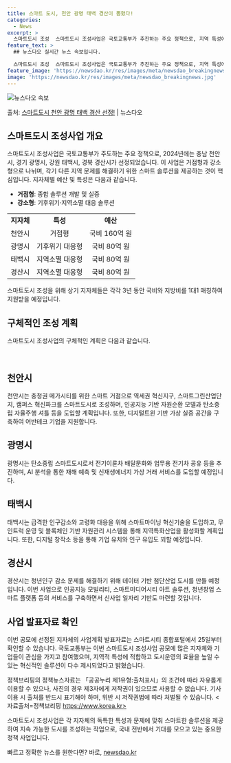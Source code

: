 ```yaml
---
title: 스마트 도시, 천안 광명 태백 경산이 뽑혔다!
categories:
  - News
excerpt: >
  스마트도시 조성  스마트도시 조성사업은 국토교통부가 추진하는 주요 정책으로, 지역 특성에 맞는 스마트서비스를…
feature_text: >
  ## 뉴스다오 실시간 뉴스 속보입니다.

  스마트도시 조성  스마트도시 조성사업은 국토교통부가 추진하는 주요 정책으로, 지역 특성에 맞는 스마트서비스를…
feature_image: 'https://newsdao.kr/res/images/meta/newsdao_breakingnews.jpg'
image: 'https://newsdao.kr/res/images/meta/newsdao_breakingnews.jpg'
---
```


![뉴스다오 속보](https://newsdao.kr/res/images/meta/newsdao_breakingnews.jpg)

<p>출처: <a href="https://newsdao.kr/4374" rel="dofollow">스마트도시 천안 광명 태백 경산 선정!</a> | 뉴스다오</p>

<h2 data-ke-size="size26">스마트도시 조성사업 개요</h2>
스마트도시 조성사업은 국토교통부가 주도하는 주요 정책으로, 2024년에는 충남 천안시, 경기 광명시, 강원 태백시, 경북 경산시가 선정되었습니다. 이 사업은 거점형과 강소형으로 나뉘며, 각기 다른 지역 문제를 해결하기 위한 스마트 솔루션을 제공하는 것이 핵심입니다. 지자체별 예산 및 특성은 다음과 같습니다.

<ul>
    <li><b>거점형</b>: 종합 솔루션 개발 및 실증</li>
    <li><b>강소형</b>: 기후위기·지역소멸 대응 솔루션</li>
</ul>

<table>
    <tr>
        <td style="text-align: center; height: 17px;"><b>지자체</b></td>
        <td style="text-align: center; height: 17px;"><b>특성</b></td>
        <td style="text-align: center; height: 17px;"><b>예산</b></td>
    </tr>
    <tr>
        <td style="text-align: center; height: 17px;">천안시</td>
        <td style="text-align: center; height: 17px;">거점형</td>
        <td style="text-align: center; height: 17px;">국비 160억 원</td>
    </tr>
    <tr>
        <td style="text-align: center; height: 17px;">광명시</td>
        <td style="text-align: center; height: 17px;">기후위기 대응형</td>
        <td style="text-align: center; height: 17px;">국비 80억 원</td>
    </tr>
    <tr>
        <td style="text-align: center; height: 17px;">태백시</td>
        <td style="text-align: center; height: 17px;">지역소멸 대응형</td>
        <td style="text-align: center; height: 17px;">국비 80억 원</td>
    </tr>
    <tr>
        <td style="text-align: center; height: 17px;">경산시</td>
        <td style="text-align: center; height: 17px;">지역소멸 대응형</td>
        <td style="text-align: center; height: 17px;">국비 80억 원</td>
    </tr>
</table>

스마트도시 조성을 위해 상기 지자체들은 각각 3년 동안 국비와 지방비를 1대1 매칭하여 지원받을 예정입니다.

<h2 data-ke-size="size26">구체적인 조성 계획</h2>
스마트도시 조성사업의 구체적인 계획은 다음과 같습니다.

<p data-ke-size="size16">&nbsp;</p>

<h2 data-ke-size="size26">천안시</h2>
천안시는 충청권 메가시티를 위한 스마트 거점으로 역세권 혁신지구, 스마트그린산업단지, 캠퍼스 혁신파크를 스마트도시로 조성하며, 인공지능 기반 자원순환 모델과 탄소중립 자율주행 셔틀 등을 도입할 계획입니다. 또한, 디지털트윈 기반 가상 실증 공간을 구축하여 어반테크 기업을 지원합니다.

<h2 data-ke-size="size26">광명시</h2>
광명시는 탄소중립 스마트도시로서 전기이륜차 배달문화와 업무용 전기차 공유 등을 추진하며, AI 분석을 통한 재해 예측 및 신재생에너지 가상 거래 서비스를 도입할 예정입니다.

<h2 data-ke-size="size26">태백시</h2>
태백시는 급격한 인구감소와 고령화 대응을 위해 스마트마이닝 혁신기술을 도입하고, 무인트럭 운영 및 블록체인 기반 자원관리 시스템을 통해 지역특화산업을 활성화할 계획입니다. 또한, 디지털 창작소 등을 통해 기업 유치와 인구 유입도 꾀할 예정입니다.

<h2 data-ke-size="size26">경산시</h2>
경산시는 청년인구 감소 문제를 해결하기 위해 데이터 기반 첨단산업 도시를 만들 예정입니다. 이번 사업으로 인공지능 모빌리티, 스마트미디어시티 아트 솔루션, 청년창업 스마트 플랫폼 등의 서비스를 구축하면서 신사업 일자리 기반도 마련할 것입니다.

<h2 data-ke-size="size26">사업 발표자료 확인</h2>
이번 공모에 선정된 지자체의 사업계획 발표자료는 스마트시티 종합포털에서 25일부터 확인할 수 있습니다. 국토교통부는 이번 스마트도시 조성사업 공모에 많은 지자체와 기업들이 관심을 가지고 참여했으며, 지역적 특성에 적합하고 도시운영의 효율을 높일 수 있는 혁신적인 솔루션이 다수 제시되었다고 밝혔습니다.

정책브리핑의 정책뉴스자료는 「공공누리 제1유형:출처표시」의 조건에 따라 자유롭게 이용할 수 있으나, 사진의 경우 제3자에게 저작권이 있으므로 사용할 수 없습니다. 기사 이용 시 출처를 반드시 표기해야 하며, 위반 시 저작권법에 따라 처벌될 수 있습니다. <자료출처=정책브리핑 https://www.korea.kr>

스마트도시 조성사업은 각 지자체의 독특한 특성과 문제에 맞춰 스마트한 솔루션을 제공하여 지속 가능한 도시를 조성하는 작업으로, 국내 전반에서 기대를 모으고 있는 중요한 정책 사업입니다. 

빠르고 정확한 뉴스를 원한다면? 바로, <a href="https://newsdao.kr" rel="dofollow">newsdao.kr</a>


